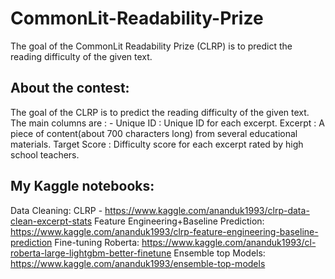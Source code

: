 # CommonLit-Readability-Prize
The goal of the CommonLit Readability Prize (CLRP) is to predict the reading difficulty of the given text. 

## About the contest: 
The goal of the CLRP is to predict the reading difficulty of the given text. 
The main columns are : -
Unique ID : Unique ID for each excerpt.
Excerpt : A piece of content(about 700 characters long) from several educational materials.
Target Score : Difficulty score for each excerpt rated by high school teachers.


## My Kaggle notebooks:
Data Cleaning: CLRP - https://www.kaggle.com/ananduk1993/clrp-data-clean-excerpt-stats
Feature Engineering+Baseline Prediction: https://www.kaggle.com/ananduk1993/clrp-feature-engineering-baseline-prediction
Fine-tuning Roberta: https://www.kaggle.com/ananduk1993/cl-roberta-large-lightgbm-better-finetune
Ensemble top Models: https://www.kaggle.com/ananduk1993/ensemble-top-models
